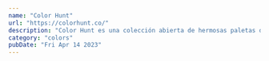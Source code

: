 ```yaml
---
name: "Color Hunt"
url: "https://colorhunt.co/"
description: "Color Hunt es una colección abierta de hermosas paletas de colores,"
category: "colors"
pubDate: "Fri Apr 14 2023"
---
```

